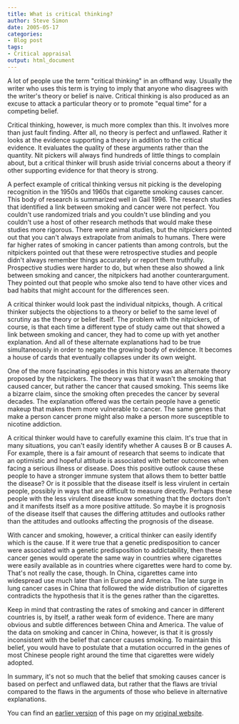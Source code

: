 ```yaml
---
title: What is critical thinking?
author: Steve Simon
date: 2005-05-17
categories:
- Blog post
tags:
- Critical appraisal
output: html_document
---
```

A lot of people use the term \"critical thinking\" in an offhand way.
Usually the writer who uses this term is trying to imply that anyone who
disagrees with the writer\'s theory or belief is naive. Critical
thinking is also produced as an excuse to attack a particular theory or
to promote \"equal time\" for a competing belief.

Critical thinking, however, is much more complex than this. It involves
more than just fault finding. After all, no theory is perfect and
unflawed. Rather it looks at the evidence supporting a theory in
addition to the critical evidence. It evaluates the quality of these
arguments rather than the quantity. Nit pickers will always find
hundreds of little things to complain about, but a critical thinker will
brush aside trivial concerns about a theory if other supporting evidence
for that theory is strong.

A perfect example of critical thinking versus nit picking is the
developing recognition in the 1950s and 1960s that cigarette smoking
causes cancer. This body of research is summarized well in Gail 1996.
The research studies that identified a link between smoking and cancer
were not perfect. You couldn\'t use randomized trials and you couldn\'t
use blinding and you couldn\'t use a host of other research methods that
would make these studies more rigorous. There were animal studies, but
the nitpickers pointed out that you can\'t always extrapolate from
animals to humans. There were far higher rates of smoking in cancer
patients than among controls, but the nitpickers pointed out that these
were retrospective studies and people didn\'t always remember things
accurately or report them truthfully. Prospective studies were harder
to do, but when these also showed a link between smoking and cancer, the
nitpickers had another counterargument. They pointed out that people who
smoke also tend to have other vices and bad habits that might account
for the differences seen.

A critical thinker would look past the individual nitpicks, though. A
critical thinker subjects the objections to a theory or belief to the
same level of scrutiny as the theory or belief itself. The problem with
the nitpickers, of course, is that each time a different type of study
came out that showed a link between smoking and cancer, they had to come
up with yet another explanation. And all of these alternate explanations
had to be true simultaneously in order to negate the growing body of
evidence. It becomes a house of cards that eventually collapses under
its own weight.

One of the more fascinating episodes in this history was an alternate
theory proposed by the nitpickers. The theory was that it wasn\'t the
smoking that caused cancer, but rather the cancer that caused smoking.
This seems like a bizarre claim, since the smoking often precedes the
cancer by several decades. The explanation offered was the certain
people have a genetic makeup that makes them more vulnerable to cancer.
The same genes that make a person cancer prone might also make a person
more susceptible to nicotine addiction.

A critical thinker would have to carefully examine this claim. It\'s
true that in many situations, you can\'t easily identify whether A
causes B or B causes A. For example, there is a fair amount of research
that seems to indicate that an optimistic and hopeful attitude is
associated with better outcomes when facing a serious illness or
disease. Does this positive outlook cause these people to have a
stronger immune system that allows them to better battle the disease? Or
is it possible that the disease itself is less virulent in certain
people, possibly in ways that are difficult to measure directly. Perhaps
these people with the less virulent disease know something that the
doctors don\'t and it manifests itself as a more positive attitude. So
maybe it is prognosis of the disease itself that causes the differing
attitudes and outlooks rather than the attitudes and outlooks affecting
the prognosis of the disease.

With cancer and smoking, however, a critical thinker can easily identify
which is the cause. If it were true that a genetic predisposition to
cancer were associated with a genetic predisposition to addictability,
then these cancer genes would operate the same way in countries where
cigarettes were easily available as in countries where cigarettes were
hard to come by. That\'s not really the case, though. In China,
cigarettes came into widespread use much later than in Europe and
America. The late surge in lung cancer cases in China that followed the
wide distribution of cigarettes contradicts the hypothesis that it is
the genes rather than the cigarettes.

Keep in mind that contrasting the rates of smoking and cancer in
different countries is, by itself, a rather weak form of evidence. There
are many obvious and subtle differences between China and America. The
value of the data on smoking and cancer in China, however, is that it is
grossly inconsistent with the belief that cancer causes smoking. To
maintain this belief, you would have to postulate that a mutation
occurred in the genes of most Chinese people right around the time that
cigarettes were widely adopted.

In summary, it\'s not so much that the belief that smoking causes cancer
is based on perfect and unflawed data, but rather that the flaws are
trivial compared to the flaws in the arguments of those who believe in
alternative explanations.

You can find an [earlier version](http://www.pmean.com/05/CriticalThinking.html) of this page on my [original website](http://www.pmean.com/original_site.html).
